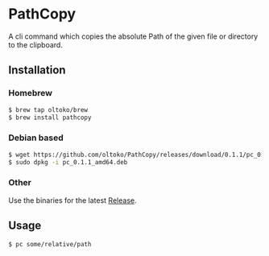 # PathCopy
A cli command which copies the absolute Path of the given file or directory to the clipboard.

## Installation

### Homebrew

```sh
$ brew tap oltoko/brew
$ brew install pathcopy
```

### Debian based

```sh
$ wget https://github.com/oltoko/PathCopy/releases/download/0.1.1/pc_0.1.1_amd64.deb
$ sudo dpkg -i pc_0.1.1_amd64.deb
```

### Other

Use the binaries for the latest [Release](https://github.com/oltoko/PathCopy/releases).

## Usage

```sh
$ pc some/relative/path
```

